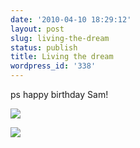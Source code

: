 ```yaml
---
date: '2010-04-10 18:29:12'
layout: post
slug: living-the-dream
status: publish
title: Living the dream
wordpress_id: '338'
---
```


ps happy birthday Sam!


[![](http://journal.paul.querna.org/wp-content/uploads/2010/04/p_2048_1536_2D8DF90D-2E1C-48D4-96A9-4160B06B6453.jpeg)](http://journal.paul.querna.org/wp-content/uploads/2010/04/p_2048_1536_2D8DF90D-2E1C-48D4-96A9-4160B06B6453.jpeg)




[![](http://journal.paul.querna.org/wp-content/uploads/2010/04/p_2048_1536_312EE6CB-CF5C-42DD-8D6A-CA368D09AF9B.jpeg)](http://journal.paul.querna.org/wp-content/uploads/2010/04/p_2048_1536_312EE6CB-CF5C-42DD-8D6A-CA368D09AF9B.jpeg)
